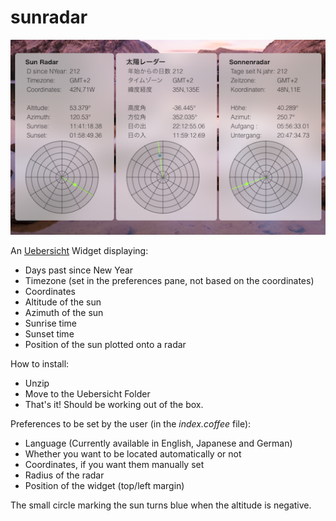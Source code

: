 # sunradar

![“Screenshot”](screenshot.png "screenshot")

An [Uebersicht](http://tracesof.net/uebersicht/) Widget displaying:

- Days past since New Year
- Timezone (set in the preferences pane, not based on the coordinates)
- Coordinates
- Altitude of the sun
- Azimuth of the sun
- Sunrise time
- Sunset time
- Position of the sun plotted onto a radar

How to install:
- Unzip
- Move to the Uebersicht Folder
- That's it! Should be working out of the box.

Preferences to be set by the user (in the *index.coffee* file):
- Language (Currently available in English, Japanese and German)
- Whether you want to be located automatically or not
- Coordinates, if you want them manually set
- Radius of the radar
- Position of the widget (top/left margin)

The small circle marking the sun turns blue when the altitude is negative.
